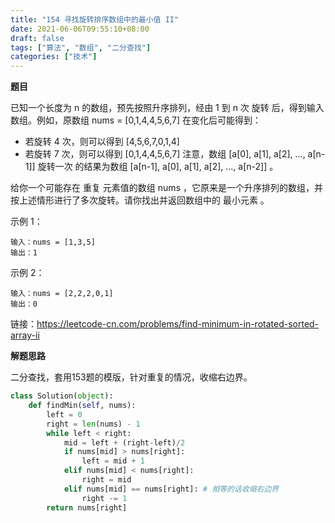 ```yaml
---
title: "154 寻找旋转排序数组中的最小值 II"
date: 2021-06-06T09:55:10+08:00
draft: false
tags: ["算法", "数组", "二分查找"]
categories: ["技术"]
---
```


**题目**

已知一个长度为 n 的数组，预先按照升序排列，经由 1 到 n 次 旋转 后，得到输入数组。例如，原数组 nums = [0,1,4,4,5,6,7] 在变化后可能得到：
* 若旋转 4 次，则可以得到 [4,5,6,7,0,1,4]
* 若旋转 7 次，则可以得到 [0,1,4,4,5,6,7]
注意，数组 [a[0], a[1], a[2], ..., a[n-1]] 旋转一次 的结果为数组 [a[n-1], a[0], a[1], a[2], ..., a[n-2]] 。

给你一个可能存在 重复 元素值的数组 nums ，它原来是一个升序排列的数组，并按上述情形进行了多次旋转。请你找出并返回数组中的 最小元素 。

示例 1：
```
输入：nums = [1,3,5]
输出：1
```
示例 2：
```
输入：nums = [2,2,2,0,1]
输出：0
```

链接：https://leetcode-cn.com/problems/find-minimum-in-rotated-sorted-array-ii

**解题思路**

二分查找，套用153题的模版，针对重复的情况，收缩右边界。

```python
class Solution(object):
    def findMin(self, nums):
        left = 0
        right = len(nums) - 1
        while left < right:
            mid = left + (right-left)/2
            if nums[mid] > nums[right]:
                left = mid + 1
            elif nums[mid] < nums[right]:
                right = mid
            elif nums[mid] == nums[right]: # 相等的话收缩右边界
                right -= 1
        return nums[right]
```